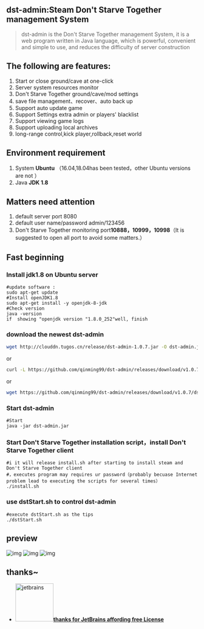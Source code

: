 ## dst-admin:Steam Don't Starve Together  management System
> dst-admin is the Don't Starve Together management System, 
it is a web program written in Java language, which is powerful, 
convenient and simple to use, and reduces the difficulty of server construction

## The following are features:
1.  Start or close ground/cave at one-click
2.  Server system resources monitor
3.  Don't Starve Together ground/cave/mod settings
4.  save file management、recover、auto back up
5.  Support auto update game
6.  Support Settings extra admin or players' blacklist
7.  Support viewing game logs
8.  Support uploading local archives
9.  long-range control,kick player,rollback,reset world

## Environment requirement
1.  System  **Ubuntu** （16.04,18.04has been tested，other Ubuntu versions are not ）
2.   Java **JDK 1.8**

## Matters need attention
1.  default server port 8080
2.  default user name/password admin/123456
3.  Don't Starve Together monitoring port**10888，10999，10998**（It is suggested to open all port to avoid some matters.）

## Fast beginning
###  Install jdk1.8 on Ubuntu server
```
#update software :
sudo apt-get update
#Install openJDK1.8
sudo apt-get install -y openjdk-8-jdk
#Check version
java -version
if  showing "openjdk version "1.8.0_252"well, finish 
```      
###  download the newest dst-admin 

```bash
wget http://clouddn.tugos.cn/release/dst-admin-1.0.7.jar -O dst-admin.jar
```

or

```bash
curl -L https://github.com/qinming99/dst-admin/releases/download/v1.0.7/dst-admin-1.0.7.jar --output dst-admin.jar
```

or

```bash
wget https://github.com/qinming99/dst-admin/releases/download/v1.0.7/dst-admin-1.0.7.jar  -O dst-admin.jar
```

###  Start dst-admin
```
#Start 
java -jar dst-admin.jar 
```
###  Start Don't Starve Together installation script，install Don't Starve Together client
```
#i it will release install.sh after starting to install steam and Don't Starve Together client 
#，executes program may requires ur password（probably becuase Internet problem lead to executing the scripts for several times）
./install.sh
```
###  use dstStart.sh to control dst-admin 
```
#execute dstStart.sh as the tips
./dstStart.sh
```

## preview 

![img](https://github.com/qinming99/dst-admin/blob/master/images/image1.png)
![img](https://github.com/qinming99/dst-admin/blob/master/images/image2.png)
![img](https://github.com/qinming99/dst-admin/blob/master/images/yanshi.gif)


## thanks~

- <a href="https://www.jetbrains.com/?from=dst-admin"><img src="https://github.com/qinming99/dst-admin/blob/master/images/jet-logo.jpg" width="100px" alt="jetbrains">**thanks for JetBrains affording free License**</a>

